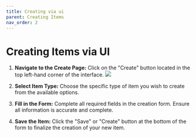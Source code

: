 ```yaml
---
title: Creating via ui
parent: Creating Items
nav_order: 2
---
```


# Creating Items via UI

1.  **Navigate to the Create Page:**
    Click on the "Create" button located in the top left-hand corner of the interface.
    ![](./create_button.png)

2.  **Select Item Type:**
    Choose the specific type of item you wish to create from the available options.

3.  **Fill in the Form:**
    Complete all required fields in the creation form. Ensure all information is accurate and complete.

4.  **Save the Item:**
    Click the "Save" or "Create" button at the bottom of the form to finalize the creation of your new item.
